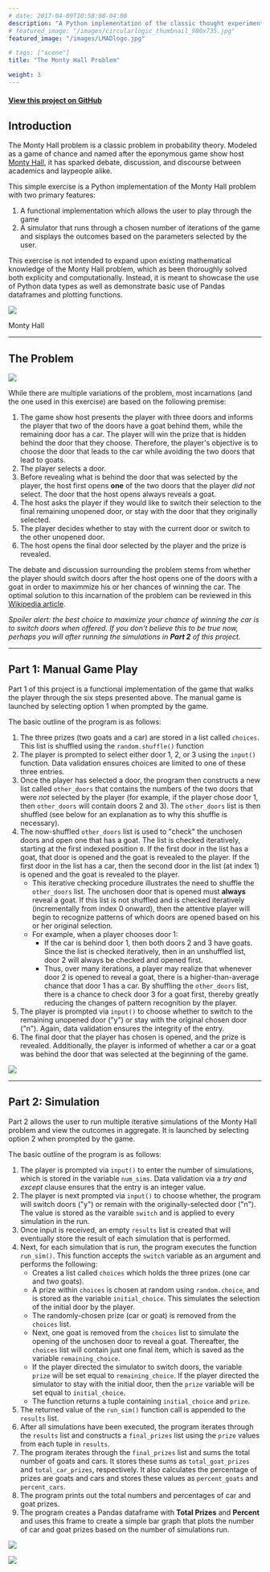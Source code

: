 ```yaml
---
# date: 2017-04-09T10:58:08-04:00
description: "A Python implementation of the classic thought experiment"
# featured_image: "/images/circularlogic_thumbnail_980x735.jpg"
featured_image: "/images/LMADlogo.jpg"

# tags: ["scene"]
title: "The Monty Hall Problem"

weight: 3
---
```

#### [View this project on GitHub](https://github.com/jgabunilas/monty-hall)

## Introduction

The Monty Hall problem is a classic problem in probability theory. Modeled as a game of chance and named after the eponymous game show host [Monty Hall](https://en.wikipedia.org/wiki/Monty_Hall), it has sparked debate, discussion, and discourse between academics and laypeople alike.  

This simple exercise is a Python implementation of the Monty Hall problem with two primary features:
1. A functional implementation which allows the user to play through the game
2. A simulator that runs through a chosen number of iterations of the game and sisplays the outcomes based on the parameters selected by the user.

This exercise is not intended to expand upon existing mathematical knowledge of the Monty Hall problem, which as been thoroughly solved both explicity and computationally. Instead, it is meant to showcase the use of Python data types as well as demonstrate basic use of Pandas dataframes and plotting functions. 

![](monty_man.jpg)

Monty Hall

---

## The Problem

![](monty_hall_image.png)

While there are multiple variations of the problem, most incarnations (and the one used in this exercise) are based on the following premise:

1. The game show host presents the player with three doors and informs the player that two of the doors have a goat behind them, while the remaining door has a car. The player will win the prize that is hidden behind the door that they choose. Therefore, the player's objective is to choose the door that leads to the car while avoiding the two doors that lead to goats.
2. The player selects a door.
3. Before revealing what is behind the door that was selected by the player, the host first opens **one** of the two doors that the player *did not* select. The door that the host opens always reveals a goat.
4. The host asks the player if they would like to switch their selection to the final remaining unopened door, or stay with the door that they originally selected.
5. The player decides whether to stay with the current door or switch to the other unopened door.
6. The host opens the final door selected by the player and the prize is revealed.

The debate and discussion surrounding the problem stems from whether the player should switch doors after the host opens one of the doors with a goat in order to maximmize his or her chances of winning the car. The optimal solution to this incarnation of the problem can be reviewed in this [Wikipedia article](https://en.wikipedia.org/wiki/Monty_Hall_problem).  

*Spoiler alert: the best choice to maximize your chance of winning the car is to switch doors when offered. If you don't believe this to be true now, perhaps you will after running the simulations in **Part 2** of this project.*

---

## Part 1: Manual Game Play

Part 1 of this project is a functional implementation of the game that walks the player through the six steps presented above. The manual game is launched by selecting option 1 when prompted by the game. 

The basic outline of the program is as follows:
1. The three prizes (two goats and a car) are stored in a list called `choices`. This list is shuffled using the `random.shuffle()` function
2. The player is prompted to select either door 1, 2, or 3 using the `input()` function. Data validation ensures choices are limited to one of these three entries.
3.  Once the player has selected a door, the program then constructs a new list called `other_doors` that contains the numbers of the two doors that were *not* selected by the player (for example, if the player chose door 1, then `other_doors` will contain doors 2 and 3).  The `other_doors` list is then shuffled (see below for an explanation as to why this shuffle is necessary).
4.  The now-shuffled `other_doors` list is used to "check" the unchosen doors and open one that has a goat. The list is checked iteratively, starting at the first indexed position `0`. If the first door in the list has a goat, that door is opened and the goat is revealed to the player. If the first door in the list has a car, then the second door in the list (at index 1) is opened and the goat is revealed to the player.
    * This iterative checking procedure illustrates the need to shuffle the `other_doors` list. The unchosen door that is opened must **always** reveal a goat. If this list is not shuffled and is checked iteratively (incrementally from index 0 onward), then the attentive player will begin to recognize patterns of which doors are opened based on his or her original selection.
    * For example, when a player chooses door 1:
        * If the car is behind door 1, then both doors 2 and 3 have goats. Since the list is checked iteratively, then in an unshuffled list, door 2 will always be checked and opened first.
        * Thus, over many iterations, a player may realize that whenever door 2 is opened to reveal a goat, there is a higher-than-average chance that door 1 has a car. By shuffling the `other_doors` list, there is a chance to check door 3 for a goat first, thereby greatly reducing the changes of pattern recognition by the player.
5. The player is prompted via `input()` to choose whether to switch to the remaining unopened door ("y") or stay with the original chosen door ("n"). Again, data validation ensures the integrity of the entry.
6. The final door that the player has chosen is opened, and the prize is revealed. Additionally, the player is informed of whether a car or a goat was behind the door that was selected at the beginning of the game.

![](manual_play.jpg)

---

## Part 2: Simulation

Part 2 allows the user to run multiple iterative simulations of the Monty Hall problem and view the outcomes in aggregate. It is launched by selecting option 2 when prompted by the game. 

The basic outline of the program is as follows:
1. The player is prompted via `input()` to enter the number of simulations, which is stored in the variable `num_sims`. Data validation via a *try and except* clause ensures that the entry is an integer value.
2. The player is next prompted via `input()` to choose whether, the program will switch doors ("y") or remain with the originally-selected door ("n"). The value is stored as the varaible `switch` and is applied to every simulation in the run.
3. Once input is received, an empty `results` list is created that will eventually store the result of each simulation that is performed.
4. Next, for each simulation that is run, the program executes the function `run_sim()`. This function accepts the `switch` variable as an argument and performs the following:
    * Creates a list called `choices` which holds the three prizes (one car and two goats).
    * A prize within `choices` is chosen at random using `random.choice`, and is stored as the variable `initial_choice`. This simulates the selection of the initial door by the player.
    * The randomly-chosen prize (car or goat) is removed from the `choices` list.
    * Next, one goat is removed from the `choices` list to simulate the opening of the unchosen door to reveal a goat. Thereafter, the `choices` list will contain just one final item, which is saved as the variable `remaining_choice`.
    * If the player directed the simulator to switch doors, the variable `prize` will be set equal to `remaining_choice`. If the player directed the simulator to stay with the initial door, then the `prize` variable will be set equal to `initial_choice`.
    * The function returns a tuple containing `initial_choice` and `prize`.
5. The returned value of the `run_sim()` function call is appended to the `results` list.
6. After all simulations have been executed, the program iterates through the `results` list and constructs a `final_prizes` list using the `prize` values from each tuple in `results`.
7. The program iterates through the `final_prizes` list and sums the total number of goats and cars. It stores these sums as `total_goat_prizes` and `total_car_prizes`, respectively. It also calculates the percentage of prizes are goats and cars and stores these values as `percent_goats` and `percent_cars`.
8. The program prints out the total numbers and percentages of car and goat prizes.
9. The program creates a Pandas dataframe with **Total Prizes** and **Percent** and uses this frame to create a simple bar graph that plots the number of car and goat prizes based on the number of simulations run.

![](simulation.jpg)

![](prize_plot.jpeg)
